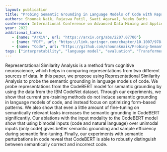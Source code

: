 ```yaml
---
layout: publication
title: "Probing Semantic Grounding in Language Models of Code with Representational Similarity Analysis"
authors: Shounak Naik, Rajaswa Patil, Swati Agarwal, Veeky Baths
conference: International Conference on Advanced Data Mining and Applications (ADMA 2022)
year: 2022
additional_links:
   - {name: "ArXiV", url: "https://arxiv.org/abs/2207.07706"}
   - {name: "PDF", url: "https://link.springer.com/chapter/10.1007/978-3-031-22137-8_29"}
   - {name: "Code", url: "https://github.com/shounaknaik/Probing-Semantic-Grounding-in-Language-Models-of-Code-with-Representational-Similarity-Analysis"}
tags: ["interpretability", "language model", "evaluation", "Transformer"]
---
```

Representational Similarity Analysis is a method from cognitive neuroscience, which helps in comparing representations from two different sources of data. In this paper, we propose using Representational Similarity Analysis to probe the semantic grounding in language models of code. We probe representations from the CodeBERT model for semantic grounding by using the data from the IBM CodeNet dataset. Through our experiments, we show that current pre-training methods do not induce semantic grounding in language models of code, and instead focus on optimizing form-based patterns. We also show that even a little amount of fine-tuning on semantically relevant tasks increases the semantic grounding in CodeBERT significantly. Our ablations with the input modality to the CodeBERT model show that using bimodal inputs (code and natural language) over unimodal inputs (only code) gives better semantic grounding and sample efficiency during semantic fine-tuning. Finally, our experiments with semantic perturbations in code reveal that CodeBERT is able to robustly distinguish between semantically correct and incorrect code.
